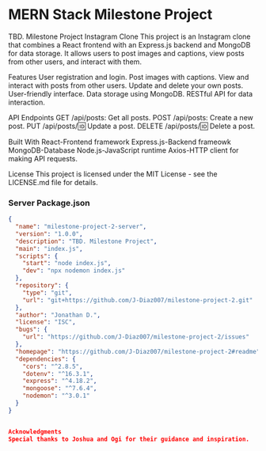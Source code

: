 # MERN Stack Milestone Project
TBD. Milestone Project
Instagram Clone
This project is an Instagram clone that combines a React frontend with an Express.js backend and MongoDB for data storage. It allows users to post images and captions, view posts from other users, and interact with them.

Features
User registration and login.
Post images with captions.
View and interact with posts from other users.
Update and delete your own posts.
User-friendly interface.
Data storage using MongoDB.
RESTful API for data interaction.

API Endpoints
GET /api/posts: Get all posts.
POST /api/posts: Create a new post.
PUT /api/posts/:id: Update a post.
DELETE /api/posts/:id: Delete a post.

Built With 
React-Frontend framework
Express.js-Backend frameowk
MongoDB-Database
Node.js-JavaScript runtime
Axios-HTTP client for making API requests.

License
This project is licensed under the MIT License - see the LICENSE.md file for details.

### Server Package.json

```json
{
  "name": "milestone-project-2-server",
  "version": "1.0.0",
  "description": "TBD. Milestone Project",
  "main": "index.js",
  "scripts": {
    "start": "node index.js",
    "dev": "npx nodemon index.js"
  },
  "repository": {
    "type": "git",
    "url": "git+https://github.com/J-Diaz007/milestone-project-2.git"
  },
  "author": "Jonathan D.",
  "license": "ISC",
  "bugs": {
    "url": "https://github.com/J-Diaz007/milestone-project-2/issues"
  },
  "homepage": "https://github.com/J-Diaz007/milestone-project-2#readme",
  "dependencies": {
    "cors": "^2.8.5",
    "dotenv": "^16.3.1",
    "express": "^4.18.2",
    "mongoose": "^7.6.4",
    "nodemon": "^3.0.1"
  }
}


Acknowledgments
Special thanks to Joshua and Ogi for their guidance and inspiration.